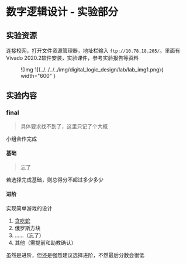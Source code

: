 # 数字逻辑设计 - 实验部分

## 实验资源

连接校网，打开文件资源管理器，地址栏输入 `ftp://10.78.18.205/`。里面有Vivado 2020.2软件安装，实验课件，参考实验报告等资料

<figure markdown="span">
    ![Img 1](../../../../img/digital_logic_design/lab/lab_img1.png){ width="600" }
</figure>

## 实验内容

### final

> 具体要求找不到了，这里只记了个大概

小组合作完成

#### 基础

> 忘了

若选择完成基础，则总得分不超过多少多少

#### 进阶

实现简单游戏的设计

1. [贪吃蛇](./final.md)
2. 俄罗斯方块
3. ……（忘了）
4. 其他（需提前和助教确认）

虽然是进阶，但还是强烈建议选择进阶，不然最后分数会很低